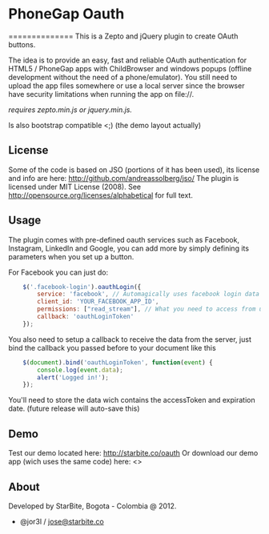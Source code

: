 # PhoneGap Oauth
==============
This is a Zepto and jQuery plugin to create OAuth buttons.

The idea is to provide an easy, fast and reliable OAuth authentication for HTML5 / PhoneGap apps with ChildBrowser and windows popups (offline development without the need of a phone/emulator). You still need to upload the app files somewhere or use a local server since the browser have security limitations when running the app on file://.

*requires zepto.min.js or jquery.min.js.*

Is also bootstrap compatible <;) (the demo layout actually)

## License
Some of the code is based on JSO (portions of it has been used), its license and info are here:
	http://github.com/andreassolberg/jso/
The plugin is licensed under MIT License (2008). See http://opensource.org/licenses/alphabetical for full text.


## Usage
The plugin comes with pre-defined oauth services such as Facebook, Instagram, LinkedIn and Google, you can add more by simply defining its parameters when you set up a button.

For Facebook you can just do:
```javascript
	$('.facebook-login').oauthLogin({
		service: 'facebook', // Automagically uses facebook login data
		client_id: 'YOUR_FACEBOOK_APP_ID',
		permissions: ["read_stream"], // What you need to access from user..
		callback: 'oauthLoginToken'
	});	
```
You also need to setup a callback to receive the data from the server, just bind the callback you passed before to your document like this
```javascript
	$(document).bind('oauthLoginToken', function(event) {
		console.log(event.data);
		alert('Logged in!');
	});
```
You'll need to store the data wich contains the accessToken and expiration date. (future release will auto-save this)

## Demo
Test our demo located here: http://starbite.co/oauth
Or download our demo app (wich uses the same code) here:
	<<Soon>>

## About
Developed by StarBite, Bogota - Colombia @ 2012.
* @jor3l / <jose@starbite.co>
